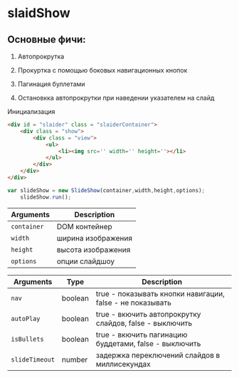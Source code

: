 # slaidShow

 ## Основные фичи:

1. Автопрокрутка

2. Прокуртка с помощью боковых навигационных кнопок

3. Пагинация буллетами

4. Остановкка автопрокрутки при наведении указателем на слайд

Инициализация 

```html
<div id = "slaider" class = "slaiderContainer">
	<div class = "show">
		<div class = "view">
			<ul>
				<li><img src='' width='' height=''></li>
			</ul>
		</div>
	</div>
</div>
```

```js
var slideShow = new SlideShow(container,width,height,options);
	slideShow.run();
```

Arguments                    | Description                                     
--------------------------|----------------------------------------------------------------------------
`container`    | DOM контейнер
`width`    | ширина изображения
`height`    | высота изображения
`options`    | опции слайдшоу

Arguments                    | Type                		| Description                                     
--------------------------|--------------------------|----------------------------------------------------------------------------
`nav`    | boolean |  true - показывать кнопки навигации, false - не показывать
`autoPlay`    | boolean | true - вкючить автопрокрутку слайдов, false - выключить
`isBullets`    | boolean | true - вкючить пагинацию буддетами, false - выключить
`slideTimeout`    | number | задержка переключений слайдов в миллисекундах
